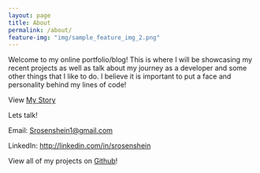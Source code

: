 ```yaml
---
layout: page
title: About
permalink: /about/
feature-img: "img/sample_feature_img_2.png"
---
```


Welcome to my online portfolio/blog! This is where I will be showcasing my recent projects as well as talk about my journey as a developer and some other things that I like to do. I believe it is important to put a face and personality behind my lines of code!

View [My Story](http://sam-rosenshein.com/2016/12/28/my-path.html "My Path Blog Post")

Lets talk!
 
Email: Srosenshein1@gmail.com

LinkedIn: <http://linkedin.com/in/srosenshein>

View all of my projects on [Github](https://github.com/srosenshein "Samuel Rosenshein Github")!
